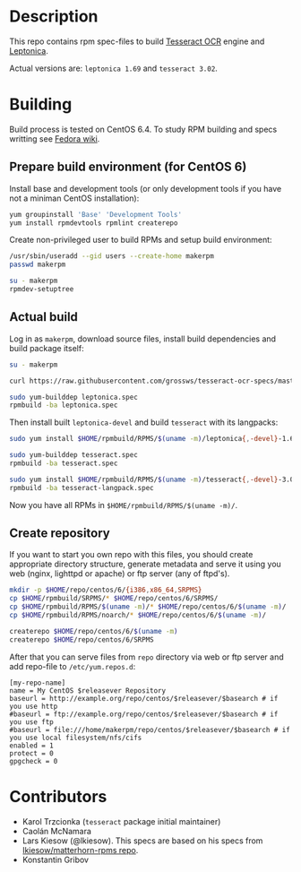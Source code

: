 # Description

This repo contains rpm spec-files to build [Tesseract OCR][tesseract] engine and [Leptonica][leptonica].

Actual versions are: `leptonica 1.69` and `tesseract 3.02`.

# Building

Build process is tested on CentOS 6.4. To study RPM building and specs writting see [Fedora wiki][fedora-build].

## Prepare build environment (for CentOS 6)

Install base and development tools (or only development tools if you have not a miniman CentOS installation):

```bash
yum groupinstall 'Base' 'Development Tools'
yum install rpmdevtools rpmlint createrepo
```

Create non-privileged user to build RPMs and setup build environment:

```bash
/usr/sbin/useradd --gid users --create-home makerpm
passwd makerpm

su - makerpm
rpmdev-setuptree
```

## Actual build

Log in as `makerpm`, download source files, install build dependencies and build package itself:

```bash
su - makerpm

curl https://raw.githubusercontent.com/grossws/tesseract-ocr-specs/master/utils/download-sources.sh | bash

sudo yum-builddep leptonica.spec
rpmbuild -ba leptonica.spec
```

Then install built `leptonica-devel` and build `tesseract` with its langpacks:

```bash
sudo yum install $HOME/rpmbuild/RPMS/$(uname -m)/leptonica{,-devel}-1.69-*.rpm

sudo yum-builddep tesseract.spec
rpmbuild -ba tesseract.spec

sudo yum install $HOME/rpmbuild/RPMS/$(uname -m)/tesseract{,-devel}-3.02-*.rpm
rpmbuild -ba tesseract-langpack.spec
```

Now you have all RPMs in `$HOME/rpmbuild/RPMS/$(uname -m)/`.

## Create repository

If you want to start you own repo with this files, you should create appropriate directory structure,
generate metadata and serve it using you web (nginx, lighttpd or apache) or ftp server (any of ftpd's).

```bash
mkdir -p $HOME/repo/centos/6/{i386,x86_64,SRPMS}
cp $HOME/rpmbuild/SRPMS/* $HOME/repo/centos/6/SRPMS/
cp $HOME/rpmbuild/RPMS/$(uname -m)/* $HOME/repo/centos/6/$(uname -m)/
cp $HOME/rpmbuild/RPMS/noarch/* $HOME/repo/centos/6/$(uname -m)/

createrepo $HOME/repo/centos/6/$(uname -m)
createrepo $HOME/repo/centos/6/SRPMS
```

After that you can serve files from `repo` directory via web or ftp server and add repo-file to `/etc/yum.repos.d`:

```
[my-repo-name]
name = My CentOS $releasever Repository
baseurl = http://example.org/repo/centos/$releasever/$basearch # if you use http
#baseurl = ftp://example.org/repo/centos/$releasever/$basearch # if you use ftp
#baseurl = file:///home/makerpm/repo/centos/$releasever/$basearch # if you use local filesystem/nfs/cifs
enabled = 1
protect = 0
gpgcheck = 0
```

# Contributors

* Karol Trzcionka (`tesseract` package initial maintainer)
* Caolán McNamara
* Lars Kiesow (@lkiesow). This specs are based on his specs from [lkiesow/matterhorn-rpms repo](https://github.com/lkiesow/matterhorn-rpms).
* Konstantin Gribov


[tesseract]: https://code.google.com/p/tesseract-ocr/
[leptonica]: http://www.leptonica.org/
[fedora-build]: http://fedoraproject.org/wiki/How_to_create_an_RPM_package

